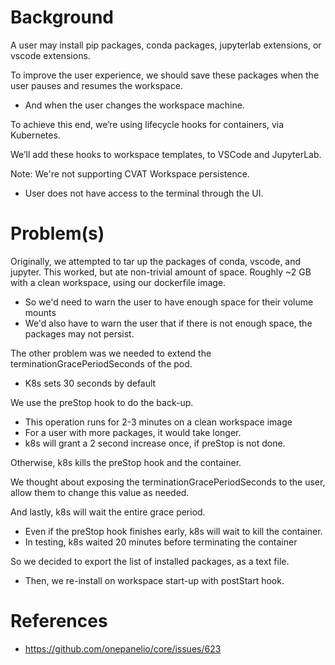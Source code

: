 # Background
A user may install pip packages, conda packages, jupyterlab extensions, 
or vscode extensions.

To improve the user experience, we should save these packages 
when the user pauses and resumes the workspace.
- And when the user changes the workspace machine.

To achieve this end, we’re using lifecycle hooks for containers, via Kubernetes.

We’ll add these hooks to workspace templates, to VSCode and JupyterLab.

Note: We're not supporting CVAT Workspace persistence.
- User does not have access to the terminal through the UI.

# Problem(s)
Originally, we attempted to tar up the packages of conda, vscode, and jupyter.
This worked, but ate non-trivial amount of space. Roughly ~2 GB with a clean workspace,
using our dockerfile image.
- So we'd need to warn the user to have enough space for their volume mounts
- We'd also have to warn the user that if there is not enough space, the packages
may not persist.

The other problem was we needed to extend the terminationGracePeriodSeconds of the
pod.
- K8s sets 30 seconds by default

We use the preStop hook to do the back-up.
- This operation runs for 2-3 minutes on a clean workspace image
- For a user with more packages, it would take longer.
- k8s will grant a 2 second increase once, if preStop is not done.

Otherwise, k8s kills the preStop hook and the container.

We thought about exposing the terminationGracePeriodSeconds to the user,
allow them to change this value as needed.

And lastly, k8s will wait the entire grace period.
- Even if the preStop hook finishes early, k8s will wait to kill the container.
- In testing, k8s waited 20 minutes before terminating the container

So we decided to export the list of installed packages, as a text file.
- Then, we re-install on workspace start-up with postStart hook.

# References
- https://github.com/onepanelio/core/issues/623